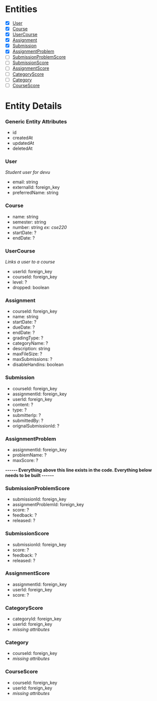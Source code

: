 # Entities

- [x] [User](#user)
- [x] [Course](#course)
- [x] [UserCourse](#usercourse)
- [x] [Assignment](#assignment)
- [x] [Submission](#submission)
- [x] [AssignmentProblem](#assignmentproblem)
- [ ] [SubmissionProblemScore](#submissionproblemscore)
- [ ] [SubmissionScore](#submissionscore)
- [ ] [AssignmentScore](#assignmentscore)
- [ ] [CategoryScore](#categoryscore)
- [ ] [Category](#category)
- [ ] [CourseScore](#coursescore)

# Entity Details

### Generic Entity Attributes

- id
- createdAt
- updatedAt
- deletedAt

### User

_Student user for devu_

- email: string
- externalId: foreign_key
- preferredName: string

### Course

- name: string
- semester: string
- number: string _ex: cse220_
- startDate: ?
- endDate: ?

### UserCourse

_Links a user to a course_

- userId: foreign_key
- courseId: foreign_key
- level: ?
- dropped: boolean

### Assignment

- courseId: foreign_key
- name: string
- startDate: ?
- dueDate: ?
- endDate: ?
- gradingType: ?
- categoryName: ?
- description: string
- maxFileSize: ?
- maxSubmissions: ?
- disableHandins: boolean

### Submission

- courseId: foreign_key
- assignmentId: foreign_key
- userId: foreign_key
- content: ?
- type: ?
- submitterIp: ?
- submittedBy: ?
- orignalSubmissionId: ?

### AssignmentProblem

- assignmentId: foreign_key
- problemName: ?
- maxScore: ?

**------ Everything above this line exists in the code. Everything below needs to be built ------**

### SubmissionProblemScore

- submissionId: foreign_key
- assignmentProblemId: foreign_key
- score: ?
- feedback: ?
- released: ?

### SubmissionScore

- submissionId: foreign_key
- score: ?
- feedback: ?
- released: ?

### AssignmentScore

- assignmentId: foreign_key
- userId: foreign_key
- score: ?

### CategoryScore

- categoryId: foreign_key
- userId: foreign_key
- _missing attributes_

### Category

- courseId: foreign_key
- _missing attributes_

### CourseScore

- courseId: foreign_key
- userId: foreign_key
- _missing attributes_
